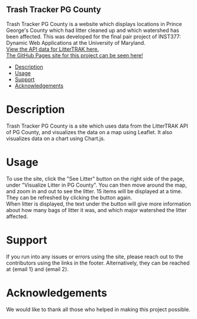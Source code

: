 ## Trash Tracker PG County<br>
Trash Tracker PG County is a website which displays locations in Prince
George's County which had litter cleaned up and which watershed has been affected. This was developed for the final pair project
of INST377: Dynamic Web Applications at the University of Maryland.<br>
[View the API data for LitterTRAK here.](https://data.princegeorgescountymd.gov/Environment/LitterTRAK/9tsa-iner)<br>
[The GitHub Pages site for this project can be seen here!](https://yyang7171.github.io/377-Group-Project/)

- [Description](#description)
- [Usage](#usage)
- [Support](#support)
- [Acknowledgements](#acknowledgements)

# Description
Trash Tracker PG County is a site which uses data from the LitterTRAK API of PG County,
and visualizes the data on a map using Leaflet. It also visualizes data on a chart using Chart.js. 

# Usage
To use the site, click the "See Litter" button on the right side of the page, under "Visualize
Litter in PG County". You can then move around the map, and zoom in and out to see the litter.
15 items will be displayed at a time. They can be refreshed by clicking the button again.<br>
When litter is displayed, the text under the button will give more information about how many bags of litter it was, and which major watershed the litter affected.<br>

# Support
If you run into any issues or errors using the site, please reach out to the contributors using the links in the footer. Alternatively, they can be reached at {email 1} and {email 2}.

# Acknowledgements
We would like to thank all those who helped in making this project possible.